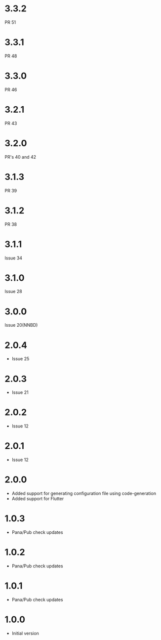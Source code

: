 # 3.3.2
PR 51

# 3.3.1
PR 48

# 3.3.0
PR 46

# 3.2.1
PR 43

# 3.2.0
PR's 40 and 42

# 3.1.3
PR 39

# 3.1.2
PR 38

# 3.1.1
Issue 34

# 3.1.0
Issue 28

# 3.0.0
Issue 20(NNBD)

# 2.0.4

- Issue 25

# 2.0.3

- Issue 21
# 2.0.2

- Issue 12

# 2.0.1

- Issue 12

# 2.0.0

- Added support for generating configuration file using code-generation
- Added support for Flutter

# 1.0.3

- Pana/Pub check updates

# 1.0.2

- Pana/Pub check updates

# 1.0.1

- Pana/Pub check updates

# 1.0.0

- Initial version
